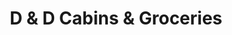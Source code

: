 ---
title: "D & D Cabins & Groceries"
url: /manistique/d-and-d-cabins-and-groceries/
shop: convenience
---
